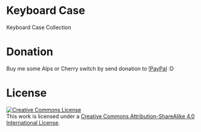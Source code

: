 # Keyboard Case
Keyboard Case Collection

# Donation
Buy me some Alps or Cherry switch by send donation to [!PayPal](https://paypal.me/sendysuryana) :D

# License
[![Creative Commons License](https://i.creativecommons.org/l/by-sa/4.0/88x31.png)](http://creativecommons.org/licenses/by-sa/4.0/)  
This work is licensed under a [Creative Commons Attribution-ShareAlike 4.0 International License](http://creativecommons.org/licenses/by-sa/4.0/).
